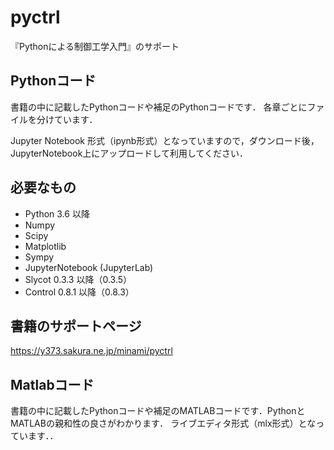 # pyctrl
『Pythonによる制御工学入門』のサポート

## Pythonコード
書籍の中に記載したPythonコードや補足のPythonコードです．
各章ごとにファイルを分けています．

Jupyter Notebook 形式（ipynb形式）となっていますので，ダウンロード後，JupyterNotebook上にアップロードして利用してください．

## 必要なもの
- Python 3.6 以降
- Numpy
- Scipy
- Matplotlib
- Sympy
- JupyterNotebook (JupyterLab)
- Slycot 0.3.3 以降（0.3.5）
- Control 0.8.1 以降（0.8.3）

## 書籍のサポートページ
https://y373.sakura.ne.jp/minami/pyctrl

## Matlabコード
書籍の中に記載したPythonコードや補足のMATLABコードです．PythonとMATLABの親和性の良さがわかります．
ライブエディタ形式（mlx形式）となっています．．
